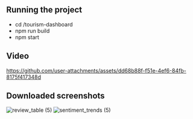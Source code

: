 ## Running the project ##
- cd /tourism-dashboard
- npm run build
- npm start

## Video

https://github.com/user-attachments/assets/dd68b88f-f51e-4ef6-84fb-8175f417348d

## Downloaded screenshots
![review_table (5)](https://github.com/user-attachments/assets/a46cbdbb-acab-48bc-a392-ea6acf0c6598)
![sentiment_trends (5)](https://github.com/user-attachments/assets/af6829d5-6257-4117-9207-275660f71219)
